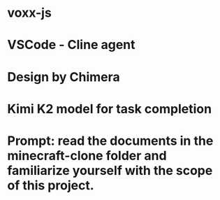 # voxx-js
# VSCode - Cline agent
# Design by Chimera
# Kimi K2 model for task completion

# Prompt: read the documents in the minecraft-clone folder and familiarize yourself with the scope of this project.
